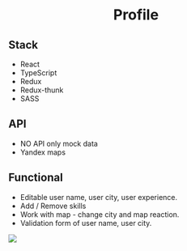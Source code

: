<h1 align="center">Profile</h1>


## Stack
- React
- TypeScript
- Redux
- Redux-thunk
- SASS

## API
- NO API only mock data
- Yandex maps

## Functional
- Editable user name, user city, user experience.
- Add / Remove skills
- Work with map - change city and map reaction.
- Validation form of user name, user city.

<img src="https://media.giphy.com/media/Q0N8WsgVO7iHNEplm3/giphy.gif" data-canonical-src="https://media.giphy.com/media/Q0N8WsgVO7iHNEplm3/giphy.gif" >
